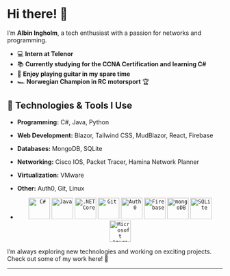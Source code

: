 # Hi there! 👋  

I’m **Albin Ingholm**, a tech enthusiast with a passion for networks and programming.  

- 💻 **Intern at Telenor**  
- 📚 **Currently studying for the CCNA Certification and learning C#**  
- 🎸 **Enjoy playing guitar in my spare time**  
- 🏎 **Norwegian Champion in RC motorsport** 🏆  

## 🔧 Technologies & Tools I Use  
- **Programming:** C#, Java, Python  
- **Web Development:** Blazor, Tailwind CSS, MudBlazor, React, Firebase
- **Databases:** MongoDB, SQLite
- **Networking:** Cisco IOS, Packet Tracer, Hamina Network Planner  
- **Virtualization:** VMware  
- **Other:** Auth0, Git, Linux

- <div align="center">
	<code><img width="50" src="https://raw.githubusercontent.com/marwin1991/profile-technology-icons/refs/heads/main/icons/c%23.png" alt="C#" title="C#"/></code>
	<code><img width="50" src="https://raw.githubusercontent.com/marwin1991/profile-technology-icons/refs/heads/main/icons/java.png" alt="Java" title="Java"/></code>
	<code><img width="50" src="https://raw.githubusercontent.com/marwin1991/profile-technology-icons/refs/heads/main/icons/_net_core.png" alt=".NET Core" title=".NET Core"/></code>
	<code><img width="50" src="https://raw.githubusercontent.com/marwin1991/profile-technology-icons/refs/heads/main/icons/git.png" alt="Git" title="Git"/></code>
	<code><img width="50" src="https://raw.githubusercontent.com/marwin1991/profile-technology-icons/refs/heads/main/icons/auth0.png" alt="Auth0" title="Auth0"/></code>
	<code><img width="50" src="https://raw.githubusercontent.com/marwin1991/profile-technology-icons/refs/heads/main/icons/firebase.png" alt="Firebase" title="Firebase"/></code>
	<code><img width="50" src="https://raw.githubusercontent.com/marwin1991/profile-technology-icons/refs/heads/main/icons/mongodb.png" alt="mongoDB" title="mongoDB"/></code>
	<code><img width="50" src="https://raw.githubusercontent.com/marwin1991/profile-technology-icons/refs/heads/main/icons/sqlite.png" alt="SQLite" title="SQLite"/></code>
	<code><img width="50" src="https://raw.githubusercontent.com/marwin1991/profile-technology-icons/refs/heads/main/icons/microsoft_azure.png" alt="Microsoft Azure" title="Microsoft Azure"/></code>
</div>

I’m always exploring new technologies and working on exciting projects.  
Check out some of my work here! 🚀  
****
